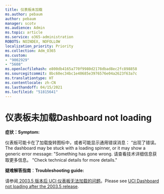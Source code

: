 ```yaml
---
title: 仪表板未加载
ms.author: pebaum
author: pebaum
manager: scotv
ms.audience: Admin
ms.topic: article
ms.service: o365-administration
ROBOTS: NOINDEX, NOFOLLOW
localization_priority: Priority
ms.collection: Adm_O365
ms.custom:
- "9002929"
- "5608"
ms.openlocfilehash: e800db4165a770f9980d2178dbad8ec2fc898858
ms.sourcegitcommit: 8bc60ec34bc1e40685e3976576e04a2623f63a7c
ms.translationtype: HT
ms.contentlocale: zh-CN
ms.lasthandoff: 04/15/2021
ms.locfileid: "51815641"
---
```

# <a name="dashboard-not-loading"></a><span data-ttu-id="b98a9-102">仪表板未加载</span><span class="sxs-lookup"><span data-stu-id="b98a9-102">Dashboard not loading</span></span>

<span data-ttu-id="b98a9-103">**症状：**</span><span class="sxs-lookup"><span data-stu-id="b98a9-103">**Symptom:**</span></span>

<span data-ttu-id="b98a9-104">仪表板可能卡在了加载旋转图标中，或者可能显示通用错误消息： “出现了错误。</span><span class="sxs-lookup"><span data-stu-id="b98a9-104">The dashboard may be stuck with a loading spinner, or it may show a generic error message: "Something has gone wrong.</span></span> <span data-ttu-id="b98a9-105">请查看技术详细信息获取更多信息。 "</span><span class="sxs-lookup"><span data-stu-id="b98a9-105">Check technical details for more details."</span></span>

<span data-ttu-id="b98a9-106">**疑难解答指南**：</span><span class="sxs-lookup"><span data-stu-id="b98a9-106">**Troubleshooting guide:**</span></span>

<span data-ttu-id="b98a9-107">请参阅[ 2003.5 版本后 UCI 仪表板无法加载的问题](https://support.microsoft.com/help/4558635/uci-dashboard-not-loading-after-the-2003-5-release)。</span><span class="sxs-lookup"><span data-stu-id="b98a9-107">Please see [UCI Dashboard not loading after the 2003.5 release](https://support.microsoft.com/help/4558635/uci-dashboard-not-loading-after-the-2003-5-release).</span></span>
